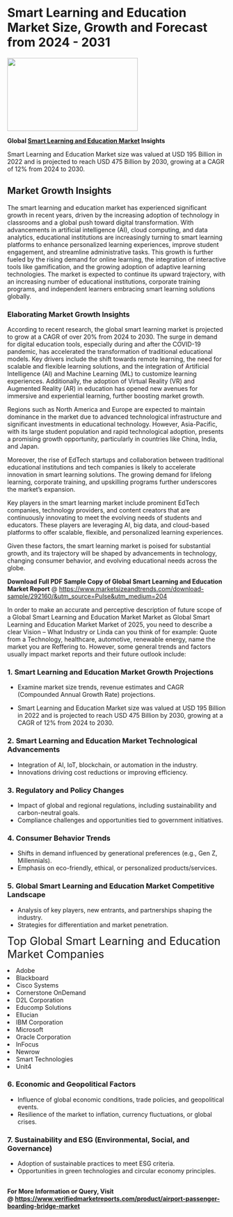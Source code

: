 <H1>Smart Learning and Education Market Size, Growth and Forecast from 2024 - 2031</H1><img class="aligncenter size-medium wp-image-584254" src="https://thirdeyenews.in/wp-content/uploads/2024/09/Global-Market-Research-300x168.jpeg" alt="" width="300" height="168" /><p><strong>Global&nbsp;<a href="https://www.marketsizeandtrends.com/download-sample/292160/&amp;utm_source=Pulse&amp;utm_medium=204">Smart Learning and Education Market</a> Insights</strong></p><p>Smart Learning and Education Market size was valued at USD 195 Billion in 2022 and is projected to reach USD 475 Billion by 2030, growing at a CAGR of 12% from 2024 to 2030.</p><p><h2>Market Growth Insights</h2> <p>The smart learning and education market has experienced significant growth in recent years, driven by the increasing adoption of technology in classrooms and a global push toward digital transformation. With advancements in artificial intelligence (AI), cloud computing, and data analytics, educational institutions are increasingly turning to smart learning platforms to enhance personalized learning experiences, improve student engagement, and streamline administrative tasks. This growth is further fueled by the rising demand for online learning, the integration of interactive tools like gamification, and the growing adoption of adaptive learning technologies. The market is expected to continue its upward trajectory, with an increasing number of educational institutions, corporate training programs, and independent learners embracing smart learning solutions globally. <h3>Elaborating Market Growth Insights</h3> <p>According to recent research, the global smart learning market is projected to grow at a CAGR of over 20% from 2024 to 2030. The surge in demand for digital education tools, especially during and after the COVID-19 pandemic, has accelerated the transformation of traditional educational models. Key drivers include the shift towards remote learning, the need for scalable and flexible learning solutions, and the integration of Artificial Intelligence (AI) and Machine Learning (ML) to customize learning experiences. Additionally, the adoption of Virtual Reality (VR) and Augmented Reality (AR) in education has opened new avenues for immersive and experiential learning, further boosting market growth.</p> <p>Regions such as North America and Europe are expected to maintain dominance in the market due to advanced technological infrastructure and significant investments in educational technology. However, Asia-Pacific, with its large student population and rapid technological adoption, presents a promising growth opportunity, particularly in countries like China, India, and Japan.</p> <p>Moreover, the rise of EdTech startups and collaboration between traditional educational institutions and tech companies is likely to accelerate innovation in smart learning solutions. The growing demand for lifelong learning, corporate training, and upskilling programs further underscores the market’s expansion.</p> <p>Key players in the smart learning market include prominent EdTech companies, technology providers, and content creators that are continuously innovating to meet the evolving needs of students and educators. These players are leveraging AI, big data, and cloud-based platforms to offer scalable, flexible, and personalized learning experiences.</p> <p>Given these factors, the smart learning market is poised for substantial growth, and its trajectory will be shaped by advancements in technology, changing consumer behavior, and evolving educational needs across the globe.</p> <p></p><p><span class=""><strong>Download Full PDF Sample Copy of Global Smart Learning and Education Market Report</strong> @ <a href="https://www.marketsizeandtrends.com/download-sample/292160/&amp;utm_source=Pulse&amp;utm_medium=204" target="_blank">https://www.marketsizeandtrends.com/download-sample/292160/&amp;utm_source=Pulse&amp;utm_medium=204</a></span></p><p>In order to make an accurate and perceptive description of future scope of a Global&nbsp;Smart Learning and Education Market Market as Global&nbsp;Smart Learning and Education Market Market of 2025, you need to describe a clear Vision &ndash; What Industry or Linda can you think of for example: Quote from a Technology, healthcare, automotive, renewable energy, name the market you are Reffering to. However, some general trends and factors usually impact market reports and their future outlook include:</p><h3>1.&nbsp;<strong>Smart Learning and Education Market Growth Projections</strong></h3><ul><li>Examine market size trends, revenue estimates and CAGR (Compounded Annual Growth Rate) projections.</li><li><p>Smart Learning and Education Market size was valued at USD 195 Billion in 2022 and is projected to reach USD 475 Billion by 2030, growing at a CAGR of 12% from 2024 to 2030.</p></li></ul><h3>2.&nbsp;<strong>Smart Learning and Education Market Technological Advancements</strong></h3><ul><li>Integration of AI, IoT, blockchain, or automation in the industry.</li><li>Innovations driving cost reductions or improving efficiency.</li></ul><h3>3.&nbsp;<strong>Regulatory and Policy Changes</strong></h3><ul><li>Impact of global and regional regulations, including sustainability and carbon-neutral goals.</li><li>Compliance challenges and opportunities tied to government initiatives.</li></ul><h3>4.&nbsp;<strong>Consumer Behavior Trends</strong></h3><ul><li>Shifts in demand influenced by generational preferences (e.g., Gen Z, Millennials).</li><li>Emphasis on eco-friendly, ethical, or personalized products/services.</li></ul><h3>5.&nbsp;<strong>Global Smart Learning and Education Market Competitive Landscape</strong></h3><ul><li>Analysis of key players, new entrants, and partnerships shaping the industry.</li><li>Strategies for differentiation and market penetration.</li></ul><p data-pm-slice="1 1 []"><span style="color: inherit; font-family: inherit; font-size: 25px;">Top Global Smart Learning and Education Market Companies</span></p><div class="" data-test-id=""><p><li>Adobe</li><li> Blackboard</li><li> Cisco Systems</li><li> Cornerstone OnDemand</li><li> D2L Corporation</li><li> Educomp Solutions</li><li> Ellucian</li><li> IBM Corporation</li><li> Microsoft</li><li> Oracle Corporation</li><li> InFocus</li><li> Newrow</li><li> Smart Technologies</li><li> Unit4</li></p></div><h3>6.&nbsp;<strong>Economic and Geopolitical Factors</strong></h3><ul><li>Influence of global economic conditions, trade policies, and geopolitical events.</li><li>Resilience of the market to inflation, currency fluctuations, or global crises.</li></ul><h3>7.&nbsp;<strong>Sustainability and ESG (Environmental, Social, and Governance)</strong></h3><ul><li>Adoption of sustainable practices to meet ESG criteria.</li><li>Opportunities in green technologies and circular economy principles.</li></ul><h2><strong style="font-size: 14px;">For More Information or Query, Visit @&nbsp;</strong><a style="background-color: #ffffff; font-size: 14px;" href="https://www.marketsizeandtrends.com/report/smart-learning-and-education-market/" target="_blank">https://www.verifiedmarketreports.com/product/airport-passenger-boarding-bridge-market</a></h2>
